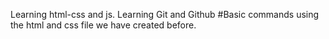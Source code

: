 Learning html-css and js.
Learning Git and Github 
#Basic commands using the html and css file we have created before.